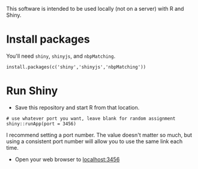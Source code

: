 This software is intended to be used locally (not on a server) with R and Shiny.

# Install packages

You'll need `shiny`, `shinyjs`, and `nbpMatching`.

```{r}
install.packages(c('shiny','shinyjs','nbpMatching'))
```

# Run Shiny

* Save this repository and start R from that location.

```{r}
# use whatever port you want, leave blank for random assignment
shiny::runApp(port = 3456)
```

I recommend setting a port number. The value doesn't matter so much, but using a consistent port number will allow you to use the same link each time.

* Open your web browser to [localhost:3456](localhost:3456)
